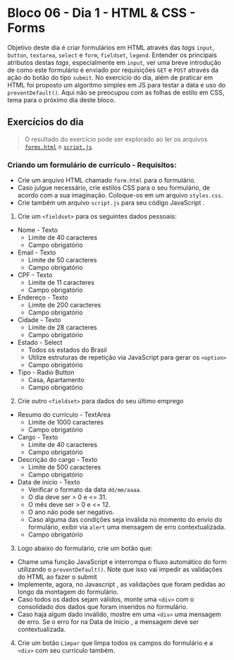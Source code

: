 # Bloco 06 - Dia 1 - HTML & CSS - Forms
Objetivo deste dia é criar formulários em HTML através das *tags* `input`, `button`, `textarea`, `select` e `form`, `fieldset`, `legend`. Entender os principais atributos destas *tags*, especialmente em `input`, ver uma breve introdução de como este formulário é enviado por requisições `GET` e `POST` através da ação do botão do tipo `submit`. No exercício do dia, além de praticar em HTML foi proposto um algoritmo simples em JS para testar a data e uso do `preventDefault()`. Aqui não se preocupou com as folhas de estilo em CSS, tema para o próximo dia deste bloco.

## Exercícios do dia
> O resultado do exercício pode ser explorado ao ler os arquivos [`forms.html`](https://github.com/tiagosathler/trybe-exercises/blob/master/fundamentos/bloco-06-html-e-css-forms-flexbox-e-responsivo/dia-1-html-e-css-forms/forms.html) e [`script.js`](https://github.com/tiagosathler/trybe-exercises/blob/master/fundamentos/bloco-06-html-e-css-forms-flexbox-e-responsivo/dia-1-html-e-css-forms/script.js).  

### Criando um formulário de currículo - Requisitos:
* Crie um arquivo HTML chamado `form.html` para o formulário.
* Caso julgue necessário, crie estilos CSS para o seu formulário, de acordo com a sua imaginação. Coloque-os em um arquivo `styles.css`.
* Crie também um arquivo `script.js` para seu código JavaScript .

1. Crie um `<fieldset>` para os seguintes dados pessoais:
  * Nome - Texto
     * Limite de 40 caracteres
     * Campo obrigatório
  * Email - Texto
     * Limite de 50 caracteres
     * Campo obrigatório
  * CPF - Texto
     * Limite de 11 caracteres
     * Campo obrigatório
  * Endereço - Texto
     * Limite de 200 caracteres
     * Campo obrigatório
  * Cidade - Texto
     * Limite de 28 caracteres
     * Campo obrigatório
  * Estado - Select
     * Todos os estados do Brasil
     * Utilize estruturas de repetição via JavaScript para gerar os `<option>`
     * Campo obrigatório
  * Tipo - Radio Button
    * Casa, Apartamento
    * Campo obrigatório
    
2. Crie outro `<fieldset>` para dados do seu último emprego
  * Resumo do currículo - TextArea
    * Limite de 1000 caracteres
    * Campo obrigatório
  * Cargo - Texto
    * Limite de 40 caracteres
    * Campo obrigatório
  * Descrição do cargo - Texto
    * Limite de 500 caracteres
    * Campo obrigatório
  * Data de início - Texto
    * Verificar o formato da data `dd/mm/aaaa`.
    * O dia deve ser > 0 e <= 31.
    * O mês deve ser > 0 e <= 12.
    * O ano não pode ser negativo.
    * Caso alguma das condições seja inválida no momento do envio do formulário, exibir via `alert` uma mensagem de erro contextualizada.
    * Campo obrigatório

3. Logo abaixo do formulário, crie um botão que:
  * Chame uma função JavaScript e interrompa o fluxo automático do form utilizando o `preventDefault()`. Note que isso vai impedir as validações do HTML ao fazer o submit
  * Implemente, agora, no Javascript , as validações que foram pedidas ao longo da montagem do formulário.
  * Caso todos os dados sejam válidos, monte uma `<div>` com o consolidado dos dados que foram inseridos no formulário.
  * Caso haja algum dado inválido, mostre em uma `<div>` uma mensagem de erro. Se o erro for na Data de Início , a mensagem deve ser contextualizada.

4. Crie um botão `Limpar` que limpa todos os campos do formulário e a `<div>` com seu currículo também.

